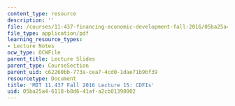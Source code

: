 ```yaml
---
content_type: resource
description: ''
file: /courses/11-437-financing-economic-development-fall-2016/05ba25a46118b8d641afa2cb01398002_MIT11_437F16_Lec15.pdf
file_type: application/pdf
learning_resource_types:
- Lecture Notes
ocw_type: OCWFile
parent_title: Lecture Slides
parent_type: CourseSection
parent_uid: c62260bb-773a-cea7-4cd0-1dae71b9bf39
resourcetype: Document
title: 'MIT 11.437 Fall 2016 Lecture 15: CDFIs'
uid: 05ba25a4-6118-b8d6-41af-a2cb01398002
---
```

